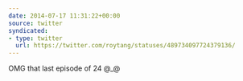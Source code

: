 ```yaml
---
date: 2014-07-17 11:31:22+00:00
source: twitter
syndicated:
- type: twitter
  url: https://twitter.com/roytang/statuses/489734097724379136/
---
```


OMG that last episode of 24 @_@